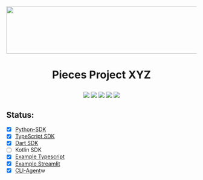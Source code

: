 
<h1 align="center">
    <b>
        <a href="https://pieces.app">
            <picture>
                <source srcset="https://camo.githubusercontent.com/69c990240f877927146712d45be2f690085b9e45b4420736aa373917f8e0b2c8/68747470733a2f2f73746f726167652e676f6f676c65617069732e636f6d2f7069656365735f7374617469635f7265736f75726365732f7066645f77696b692f5049454345535f4d41494e5f4c4f474f5f57494b492e706e67" media="(prefers-color-scheme: light)">
                <source srcset="https://github.com/Arindam200/pieces-readme-template/assets/109217591/4a8ebb8f-a46c-49fe-a0a4-a6ee41583a99" media="(prefers-color-scheme: dark)">
                <img src="https://github.com/Arindam200/pieces-readme-template/assets/109217591/4a8ebb8f-a46c-49fe-a0a4-a6ee41583a99" height="125" width="600" />
            </picture>
        </a><br>
    </b>
</h1>


# <p align="center"> Pieces Project XYZ
<p align="center">
<a href="https://github.com/pieces-app/example-typescript" alt="GitHub contributors">
<img src="https://img.shields.io/github/contributors/pieces-app/example-typescript.svg" /><a>
<a href="https://github.com/pieces-app/example-typescript" alt="GitHub issues by-label">
<img src="https://img.shields.io/github/issues/pieces-app/example-typescript" /></a>
<a href="https://discord.gg/getpieces" alt="Discord">
<img src="https://img.shields.io/badge/Discord-@layer5.svg?color=7389D8&label&logo=discord&logoColor=ffffff" /></a>

<a href="https://twitter.com/Keployio" alt="Twitter Follow">
<img src="https://img.shields.io/twitter/follow/keploy.svg?label=Follow" /></a>
<a href="https://github.com/pieces-app/cli-agent" alt="License">
<img src="https://img.shields.io/github/license/pieces-app/example-typescript.svg" /></a>

</p>

</p>

## Status: 

- [X] [Python-SDK](https://github.com/Arindam200/pieces-readme-template/blob/main/Python-SDK-Template.md)
- [X] [TypeScript SDK](https://github.com/Arindam200/pieces-readme-template/blob/main/Typescript-SDK-Readme.md)
- [X] [Dart SDK](https://github.com/Arindam200/pieces-readme-template/blob/main/dart-SDK.md)
- [ ] Kotlin SDK
- [X] [Example Typescript](https://github.com/Arindam200/pieces-readme-template/blob/main/example-typescript.md)
- [X] [Example Streamlit](https://github.com/Arindam200/pieces-readme-template/blob/main/example-streamlit.md)
- [X] [CLI-Agent](https://github.com/Arindam200/pieces-readme-template/blob/main/python_CLI.md)w

<!--f


## Prerequisites

## Local Setup

## Additional Resources


## Contributing



## Security



## Connect with Us

- Follow us on Twitter(X).
- Connect with us on LinkedIn
- Subscribe and turn on notifications to our YouTube page.

## License

This repository is available under the [XYZ License](./LICENSE).
-->
